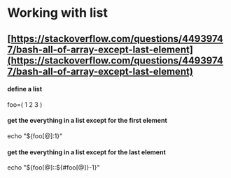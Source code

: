 # Working with list

## [https://stackoverflow.com/questions/44939747/bash-all-of-array-except-last-element](https://stackoverflow.com/questions/44939747/bash-all-of-array-except-last-element)

#### define a list
foo=( 1 2 3 )
#### get the everything in a list except for the first element
echo "${foo[@]:1}"
#### get the everything in a list except for the last element
echo "${foo[@]::${#foo[@]}-1}"
